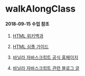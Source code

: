 # walkAlongClass

<h4>2018-09-15 수업 참조</h4>

1. <a href="https://en.wikipedia.org/wiki/HTML">HTML 위키백과</a>

2. <a href="http://www.simplehtmlguide.com/cheatsheet.php">HTML 심플 가이드</a>
    
3. <a href="http://vanilla-js.com/">바닐라 자바스크립트 공식 홈페이지</a>

4. <a href="https://medium.freecodecamp.org/is-vanilla-javascript-worth-learning-absolutely-c2c67140ac34">바닐라 자바스크립트 관련 블로그 글</a>
    
